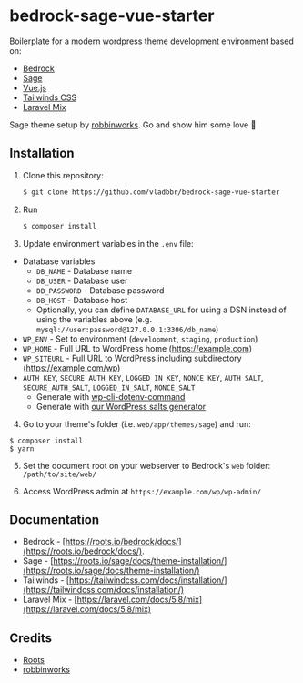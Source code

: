 # bedrock-sage-vue-starter

Boilerplate for a modern wordpress theme development environment based on:

-   [Bedrock](https://roots.io/bedrock/)
-   [Sage](https://roots.io/sage/)
-   [Vue.js](https://vuejs.org/)
-   [Tailwinds CSS](https://tailwindcss.com/)
-   [Laravel Mix](https://laravel-mix.com/)

Sage theme setup by [robbinworks](https://github.com/robbinworks/sage). Go and show him some love 🌟

## Installation

1. Clone this repository:
    ```sh
    $ git clone https://github.com/vladbbr/bedrock-sage-vue-starter
    ```
2. Run
    ```sh
    $ composer install
    ```
3. Update environment variables in the `.env` file:

-   Database variables
    -   `DB_NAME` - Database name
    -   `DB_USER` - Database user
    -   `DB_PASSWORD` - Database password
    -   `DB_HOST` - Database host
    -   Optionally, you can define `DATABASE_URL` for using a DSN instead of using the variables above (e.g. `mysql://user:password@127.0.0.1:3306/db_name`)
-   `WP_ENV` - Set to environment (`development`, `staging`, `production`)
-   `WP_HOME` - Full URL to WordPress home (https://example.com)
-   `WP_SITEURL` - Full URL to WordPress including subdirectory (https://example.com/wp)
-   `AUTH_KEY`, `SECURE_AUTH_KEY`, `LOGGED_IN_KEY`, `NONCE_KEY`, `AUTH_SALT`, `SECURE_AUTH_SALT`, `LOGGED_IN_SALT`, `NONCE_SALT`
    -   Generate with [wp-cli-dotenv-command](https://github.com/aaemnnosttv/wp-cli-dotenv-command)
    -   Generate with [our WordPress salts generator](https://roots.io/salts.html)

4. Go to your theme's folder (i.e. `web/app/themes/sage`) and run:

```
$ composer install
$ yarn
```

5. Set the document root on your webserver to Bedrock's `web` folder: `/path/to/site/web/`

6. Access WordPress admin at `https://example.com/wp/wp-admin/`

## Documentation

-   Bedrock - [https://roots.io/bedrock/docs/](https://roots.io/bedrock/docs/).
-   Sage - [https://roots.io/sage/docs/theme-installation/](https://roots.io/sage/docs/theme-installation/)
-   Tailwinds - [https://tailwindcss.com/docs/installation/](https://tailwindcss.com/docs/installation/)
-   Laravel Mix - [https://laravel.com/docs/5.8/mix](https://laravel.com/docs/5.8/mix)

## Credits

-   [Roots](https://roots.io)
-   [robbinworks](https://github.com/robbinworks/)
